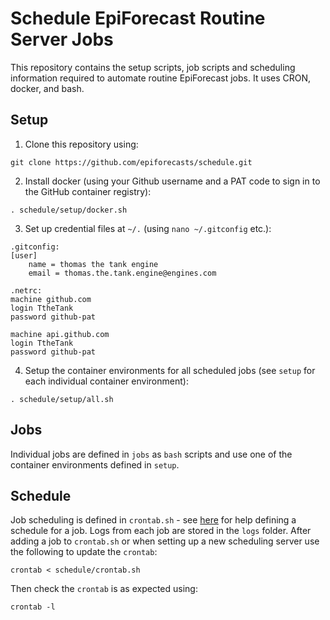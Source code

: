 # Schedule EpiForecast Routine Server Jobs

This repository contains the setup scripts, job scripts and scheduling information required to automate routine EpiForecast jobs. It uses CRON, docker, and bash.

## Setup

1. Clone this repository using:

```
git clone https://github.com/epiforecasts/schedule.git
```

2. Install docker (using your Github username and a PAT code to sign in to the GitHub container registry):

```
. schedule/setup/docker.sh
```

3. Set up credential files at `~/.` (using `nano ~/.gitconfig` etc.):

```
.gitconfig:
[user]
    name = thomas the tank engine
    email = thomas.the.tank.engine@engines.com

.netrc:
machine github.com
login TtheTank
password github-pat

machine api.github.com
login TtheTank
password github-pat
```

4. Setup the container environments for all scheduled jobs (see `setup` for each individual container environment):

```
. schedule/setup/all.sh
```

## Jobs

Individual jobs are defined in `jobs` as `bash` scripts and use one of the container environments defined in `setup`.

## Schedule

Job scheduling is defined in `crontab.sh` - see [here](https://crontab.guru) for help defining a schedule for a job. Logs from each job are stored in the `logs` folder. After adding a job to `crontab.sh` or when setting up a new scheduling server use the following to update the `crontab`:

```
crontab < schedule/crontab.sh
```

Then check the `crontab` is as expected using:

```
crontab -l
```
